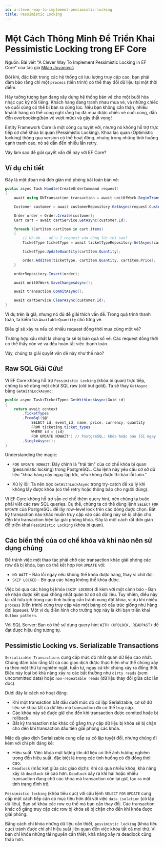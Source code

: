 ```yaml
---
id: a-clever-way-to-implement-pessimistic-locking
title: Pessimistic Locking
---
```


# Một Cách Thông Minh Để Triển Khai Pessimistic Locking trong EF Core

Nguồn: Bài viết "A Clever Way To Implement Pessimistic Locking in EF Core" của tác giả [Milan Jovanović](https://www.milanjovanovic.tech/blog/a-clever-way-to-implement-pessimistic-locking-in-ef-core)

Đôi khi, đặc biệt trong các hệ thống có lưu lượng truy cập cao, bạn phải đảm bảo rằng chỉ một `process` (tiến trình) có thể thay đổi dữ liệu tại một thời điểm.

Hãy tưởng tượng bạn đang xây dựng hệ thống bán vé cho một buổi hòa nhạc cực kỳ nổi tiếng. Khách hàng đang tranh nhau mua vé, và những chiếc vé cuối cùng có thể bị bán ra cùng lúc.
Nếu bạn không cẩn thận, nhiều khách hàng có thể cùng nghĩ rằng họ đã mua được chiếc vé cuối cùng, dẫn đến overbooking(bán vé vượt mức) và gây thất vọng!

Entity Framework Core là một công cụ tuyệt vời, nhưng nó không hỗ trợ trực tiếp cơ chế khóa bi quan (Pessimistic Locking).
Khóa lạc quan (Optimistic locking) thông qua version có thể hoạt động, nhưng trong những tình huống cạnh tranh cao, nó sẽ dẫn đến nhiều lần retry.

Vậy làm sao để giải quyết vấn đề này với EF Core?

## Ví dụ chi tiết

Đây là một đoạn mã đơn giản mô phỏng bài toán bán vé:

```c#
public async Task Handle(CreateOrderCommand request)
{
    await using DbTransaction transaction = await unitOfWork.BeginTransactionAsync();

    Customer customer = await customerRepository.GetAsync(request.CustomerId);

    Order order = Order.Create(customer);
    Cart cart = await cartService.GetAsync(customer.Id);

    foreach (CartItem cartItem in cart.Items)
    {
        // Uh-oh... nếu 2 request vào cùng lúc thì sao?
        TicketType ticketType = await ticketTypeRepository.GetAsync(cartItem.TicketTypeId);

        ticketType.UpdateQuantity(cartItem.Quantity);

        order.AddItem(ticketType, cartItem.Quantity, cartItem.Price);
    }

    orderRepository.Insert(order);

    await unitOfWork.SaveChangesAsync();

    await transaction.CommitAsync();

    await cartService.ClearAsync(customer.Id);
}
```

Ví dụ trên là giả, nhưng nó đủ để giải thích vấn đề. Trong quá trình thanh toán, ta kiểm tra `AvailableQuantity` cho từng vé.

Điều gì sẽ xảy ra nếu có nhiều request đồng thời mua cùng một vé?

Trường hợp xấu nhất là chúng ta sẽ bị bán quá số vé. Các request đồng thời có thể thấy còn vé và đều hoàn tất việc thanh toán.

Vậy, chúng ta giải quyết vấn đề này như thế nào?

## Raw SQL Giải Cứu!

Vì EF Core không hỗ trợ `Pessimistic Locking` (khóa bi quan) trực tiếp, chúng ta sẽ dùng một chút SQL raw (old but gold). Ta sẽ thay `GetAsync` bằng `GetWithLockAsync`:

```c#
public async Task<TicketType> GetWithLockAsync(Guid id)
{
    return await context
        .TicketTypes
        .FromSql($@"
            SELECT id, event_id, name, price, currency, quantity
            FROM ticketing.ticket_types
            WHERE id = {id}
            FOR UPDATE NOWAIT") // PostgreSQL: khóa hoặc báo lỗi ngay
        .SingleAsync();
}
```

Understanding the magic:

- `FOR UPDATE NOWAIT`: Đây chính là "trái tim" của cơ chế khóa bi quan (pessimistic locking) trong PostgreSQL. Câu lệnh này yêu cầu cơ sở dữ liệu "khóa hàng này ngay lập tức, nếu không được thì báo lỗi luôn."

- Xử lý lỗi: Ta nên bọc `GetWithLockAsync` trong try-catch để xử lý khi không lấy được khóa (có thể retry hoặc thông báo cho người dùng).

Vì EF Core không hỗ trợ sẵn cơ chế thêm query hint, nên chúng ta buộc phải viết các raw SQL queries. Cụ thể, chúng ta có thể dùng lệnh `SELECT` `FOR` `UPDATE` của PostgreSQL để lấy row-level lock trên các dòng được chọn. Bất kỳ transaction nào khác muốn truy cập vào các dòng này sẽ bị chặn cho đến khi transaction hiện tại giải phóng khóa. Đây là một cách rất đơn giản để triển khai `Pessimistic Locking` (khóa bi quan).

## Các biến thể của cơ chế khóa và khi nào nên sử dụng chúng

Để tránh việc một thao tác phải chờ các transaction khác giải phóng các row đã bị khóa, bạn có thể kết hợp `FOR` `UPDATE` với:

- `NO WAIT` – Báo lỗi ngay nếu không thể khóa được hàng, thay vì chờ đợi.
- `SKIP LOCKED` – Bỏ qua các hàng không thể khóa được.

Việc bỏ qua các hàng bị khóa (`SKIP LOCKED`) đi kèm với một cảnh báo - Bạn sẽ nhận được kết quả không nhất quán từ cơ sở dữ liệu. Tuy nhiên, điều này lại rất hữu ích trong các tình huống cần tránh xung đột khóa, ví dụ khi nhiều `process` (tiến trình) cùng truy cập vào một bảng có cấu trúc giống như hàng đợi (queue). Một ví dụ điển hình cho trường hợp này là khi bạn triển khai `Outbox pattern`.

Với SQL Server: Bạn có thể sử dụng query hint `WITH (UPDLOCK, READPAST)` để đạt được hiệu ứng tương tự.

## Pessimistic Locking vs. Serializable Transactions

`Serializable Transactions` cung cấp mức độ nhất quán dữ liệu cao nhất. Chúng đảm bảo rằng tất cả các giao dịch được thực hiện như thể chúng xảy ra theo một thứ tự nghiêm ngặt, tuần tự, ngay cả khi chúng xảy ra đồng thời. Điều này loại bỏ khả năng xảy ra các bất thường như `dirty reads` (xem uncommitted data) hoặc `non-repeatable reads` (dữ liệu thay đổi giữa các lần đọc).

Dưới đây là cách nó hoạt động:

- Khi một transaction bắt đầu dưới mức độ cô lập Serializable, cơ sở dữ liệu sẽ khóa tất cả dữ liệu mà transaction đó có thể truy cập.
- Các khóa này sẽ được giữ cho đến khi transaction được comited hoặc bị rollback.
- Bất kỳ transaction nào khác cố gắng truy cập dữ liệu bị khóa sẽ bị chặn cho đến khi transaction đầu tiên giải phóng các khóa.

Mặc dù giao dịch Serializable cung cấp sự cô lập tuyệt đối, nhưng chúng đi kèm với chi phí đáng kể:

- Hiệu suất: Việc khóa một lượng lớn dữ liệu có thể ảnh hưởng nghiêm trọng đến hiệu suất, đặc biệt là trong các tình huống có độ đồng thời cao.
- `Deadlock` (mắc kẹt giữa các giao dịch): Khi có quá nhiều khóa, khả năng xảy ra `deadlock` sẽ cao hơn. `Deadlock` xảy ra khi hai hoặc nhiều transaction đang chờ các khóa mà transaction còn lại giữ, tạo ra một tình trạng đình trệ.

`Pessimistic locking` (khóa tiêu cực) với câu lệnh `SELECT` `FOR` `UPDATE` cung cấp một cách tiếp cận có mục tiêu hơn đối với việc `data isolation` (cô lập dữ liệu). Bạn sẽ khóa các row cụ thể mà bạn cần thay đổi. Các transaction khác cố gắng truy cập các row bị khóa sẽ bị chặn cho đến khi khóa được giải phóng.

Bằng cách chỉ khóa những dữ liệu cần thiết, `pessimistic locking` (khóa tiêu cực) tránh được chi phí hiệu suất liên quan đến việc khóa tất cả mọi thứ. Vì bạn chỉ khóa những tài nguyên cần thiết, khả năng xảy ra deadlock cũng thấp hơn.
